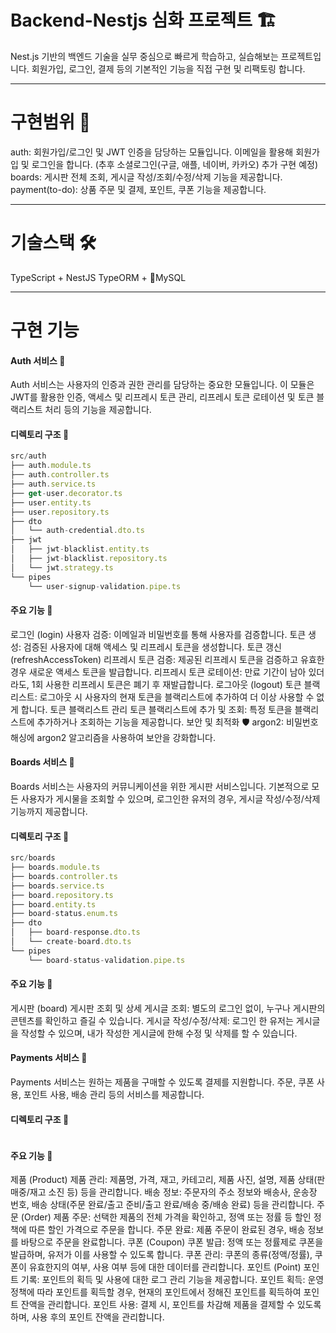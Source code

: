 # Backend-Nestjs 심화 프로젝트 🏗️

Nest.js 기반의 백엔드 기술을 실무 중심으로 빠르게 학습하고, 실습해보는 프로젝트입니다. 회원가입, 로그인, 결제 등의 기본적인 기능을 직접 구현 및 리팩토링 합니다.

---

# 구현범위 🚀
auth: 회원가입/로그인 및 JWT 인증을 담당하는 모듈입니다. 이메일을 활용해 회원가입 및 로그인을 합니다. (추후 소셜로그인(구글, 애플, 네이버, 카카오) 추가 구현 예정)
boards: 게시판 전체 조회, 게시글 작성/조회/수정/삭제 기능을 제공합니다.
payment(to-do): 상품 주문 및 결제, 포인트, 쿠폰 기능을 제공합니다.

---

# 기술스택 🛠️
TypeScript + NestJS
TypeORM + MySQL

---

# 구현 기능
#### Auth 서비스 🔐
Auth 서비스는 사용자의 인증과 권한 관리를 담당하는 중요한 모듈입니다. 이 모듈은 JWT를 활용한 인증, 액세스 및 리프레시 토큰 관리, 리프레시 토큰 로테이션 및 토큰 블랙리스트 처리 등의 기능을 제공합니다.

#### 디렉토리 구조 📂
```javascript
src/auth
├── auth.module.ts
├── auth.controller.ts
├── auth.service.ts
├── get-user.decorator.ts
├── user.entity.ts
├── user.repository.ts
├── dto
│   └── auth-credential.dto.ts
├── jwt
│   ├── jwt-blacklist.entity.ts
│   ├── jwt-blacklist.repository.ts
│   └── jwt.strategy.ts
└── pipes
    └── user-signup-validation.pipe.ts
```
    
#### 주요 기능 🚀
로그인 (login)
사용자 검증: 이메일과 비밀번호를 통해 사용자를 검증합니다.
토큰 생성: 검증된 사용자에 대해 액세스 및 리프레시 토큰을 생성합니다.
토큰 갱신 (refreshAccessToken)
리프레시 토큰 검증: 제공된 리프레시 토큰을 검증하고 유효한 경우 새로운 액세스 토큰을 발급합니다.
리프레시 토큰 로테이션: 만료 기간이 남아 있더라도, 1회 사용한 리프레시 토큰은 폐기 후 재발급합니다.
로그아웃 (logout)
토큰 블랙리스트: 로그아웃 시 사용자의 현재 토큰을 블랙리스트에 추가하여 더 이상 사용할 수 없게 합니다.
토큰 블랙리스트 관리
토큰 블랙리스트에 추가 및 조회: 특정 토큰을 블랙리스트에 추가하거나 조회하는 기능을 제공합니다.
보안 및 최적화 🛡️
argon2: 비밀번호 해싱에 argon2 알고리즘을 사용하여 보안을 강화합니다.


#### Boards 서비스 🔖
Boards 서비스는 사용자의 커뮤니케이션을 위한 게시판 서비스입니다. 기본적으로 모든 사용자가 게시물을 조회할 수 있으며, 로그인한 유저의 경우, 게시글 작성/수정/삭제 기능까지 제공합니다.

#### 디렉토리 구조 📂
```javascript
src/boards
├── boards.module.ts
├── boards.controller.ts
├── boards.service.ts
├── board.repository.ts
├── board.entity.ts
├── board-status.enum.ts
├── dto
│   ├── board-response.dto.ts
│   └── create-board.dto.ts
└── pipes
    └── board-status-validation.pipe.ts
```

#### 주요 기능 🚀
게시판 (board)
게시판 조회 및 상세 게시글 조회: 별도의 로그인 없이, 누구나 게시판의 콘텐츠를 확인하고 즐길 수 있습니다.
게시글 작성/수정/삭제: 로그인 한 유저는 게시글을 작성할 수 있으며, 내가 작성한 게시글에 한해 수정 및 삭제를 할 수 있습니다.


#### Payments 서비스 💸
Payments 서비스는 원하는 제품을 구매할 수 있도록 결제를 지원합니다. 주문, 쿠폰 사용, 포인트 사용, 배송 관리 등의 서비스를 제공합니다.

#### 디렉토리 구조 📂
```javascript
```

#### 주요 기능 🚀
제품 (Product)
제품 관리: 제품명, 가격, 재고, 카테고리, 제품 사진, 설명, 제품 상태(판매중/재고 소진 등) 등을 관리합니다.
배송 정보: 주문자의 주소 정보와 배송사, 운송장 번호, 배송 상태(주문 완료/출고 준비/출고 완료/배송 중/배송 완료) 등을 관리합니다.
주문 (Order)
제품 주문: 선택한 제품의 전체 가격을 확인하고, 정액 또는 정률 등 할인 정책에 따른 할인 가격으로 주문을 합니다.
주문 완료: 제품 주문이 완료된 경우, 배송 정보를 바탕으로 주문을 완료합니다.
쿠폰 (Coupon)
쿠폰 발급: 정액 또는 정률제로 쿠폰을 발급하며, 유저가 이를 사용할 수 있도록 합니다.
쿠폰 관리: 쿠폰의 종류(정액/정률), 쿠폰이 유효한지의 여부, 사용 여부 등에 대한 데이터를 관리합니다.
포인트 (Point)
포인트 기록: 포인트의 획득 및 사용에 대한 로그 관리 기능을 제공합니다.
포인트 획득: 운영 정책에 따라 포인트를 획득할 경우, 현재의 포인트에서 정해진 포인트를 획득하여 포인트 잔액을 관리합니다.
포인트 사용: 결제 시, 포인트를 차감해 제품을 결제할 수 있도록 하며, 사용 후의 포인트 잔액을 관리합니다.


